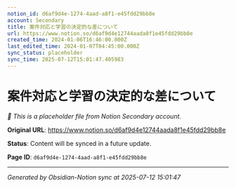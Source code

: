```yaml
---
notion_id: d6af9d4e-1274-4aad-a8f1-e45fdd29bb8e
account: Secondary
title: 案件対応と学習の決定的な差について
url: https://www.notion.so/d6af9d4e12744aada8f1e45fdd29bb8e
created_time: 2024-01-06T16:46:00.000Z
last_edited_time: 2024-01-07T04:45:00.000Z
sync_status: placeholder
sync_time: 2025-07-12T15:01:47.405983
---
```


# 案件対応と学習の決定的な差について

*🔄 This is a placeholder file from Notion Secondary account.*

**Original URL**: https://www.notion.so/d6af9d4e12744aada8f1e45fdd29bb8e

**Status**: Content will be synced in a future update.

**Page ID**: `d6af9d4e-1274-4aad-a8f1-e45fdd29bb8e`

---

*Generated by Obsidian-Notion sync at 2025-07-12 15:01:47*

